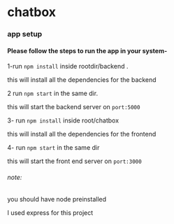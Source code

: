 # chatbox

### app setup

#### Please follow the steps to run the app in your system-
1-run `npm install` inside rootdir/backend .


this will install all the dependencies for the backend


2 run `npm start` in the same dir.


this will start the backend server on `port:5000`

3- run `npm install` inside root/chatbox


this will install all the dependencies for the frontend


4- run `npm start` in the same dir


this will start the front end server on `port:3000`


###### note: 
you should have node preinstalled


I used express for this project
